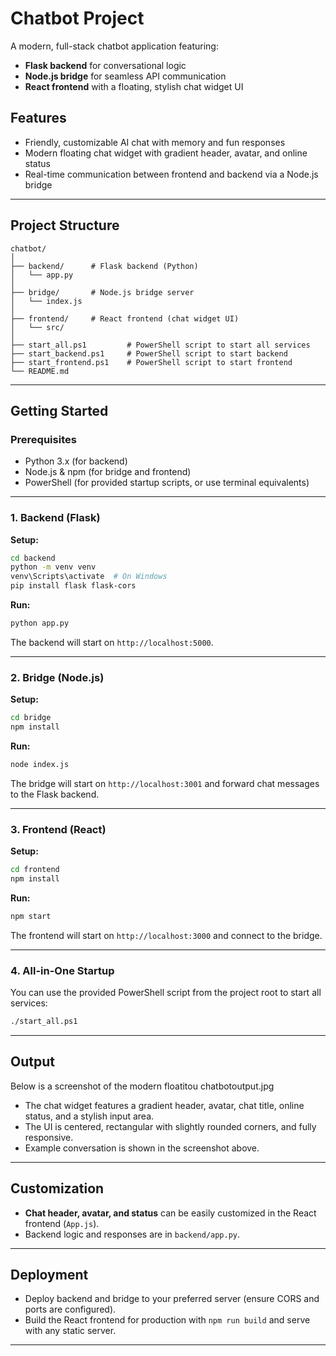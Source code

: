# Chatbot Project

A modern, full-stack chatbot application featuring:
- **Flask backend** for conversational logic
- **Node.js bridge** for seamless API communication
- **React frontend** with a floating, stylish chat widget UI

## Features

- Friendly, customizable AI chat with memory and fun responses
- Modern floating chat widget with gradient header, avatar, and online status
- Real-time communication between frontend and backend via a Node.js bridge

---

## Project Structure

```
chatbot/
│
├── backend/      # Flask backend (Python)
│   └── app.py
│
├── bridge/       # Node.js bridge server
│   └── index.js
│
├── frontend/     # React frontend (chat widget UI)
│   └── src/
│
├── start_all.ps1         # PowerShell script to start all services
├── start_backend.ps1     # PowerShell script to start backend
├── start_frontend.ps1    # PowerShell script to start frontend
└── README.md
```

---

## Getting Started

### Prerequisites

- Python 3.x (for backend)
- Node.js & npm (for bridge and frontend)
- PowerShell (for provided startup scripts, or use terminal equivalents)

---

### 1. Backend (Flask)

**Setup:**
```sh
cd backend
python -m venv venv
venv\Scripts\activate  # On Windows
pip install flask flask-cors
```

**Run:**
```sh
python app.py
```
The backend will start on `http://localhost:5000`.

---

### 2. Bridge (Node.js)

**Setup:**
```sh
cd bridge
npm install
```

**Run:**
```sh
node index.js
```
The bridge will start on `http://localhost:3001` and forward chat messages to the Flask backend.

---

### 3. Frontend (React)

**Setup:**
```sh
cd frontend
npm install
```

**Run:**
```sh
npm start
```
The frontend will start on `http://localhost:3000` and connect to the bridge.

---

### 4. All-in-One Startup

You can use the provided PowerShell script from the project root to start all services:
```sh
./start_all.ps1
```

---

## Output

Below is a screenshot of the modern floatitou
chatbotoutput.jpg

- The chat widget features a gradient header, avatar, chat title, online status, and a stylish input area.
- The UI is centered, rectangular with slightly rounded corners, and fully responsive.
- Example conversation is shown in the screenshot above.

---

## Customization

- **Chat header, avatar, and status** can be easily customized in the React frontend (`App.js`).
- Backend logic and responses are in `backend/app.py`.

---

## Deployment

- Deploy backend and bridge to your preferred server (ensure CORS and ports are configured).
- Build the React frontend for production with `npm run build` and serve with any static server.

---
